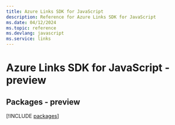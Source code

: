 ```yaml
---
title: Azure Links SDK for JavaScript
description: Reference for Azure Links SDK for JavaScript
ms.date: 04/12/2024
ms.topic: reference
ms.devlang: javascript
ms.service: links
---
```

# Azure Links SDK for JavaScript - preview
## Packages - preview
[!INCLUDE [packages](links-index.md)]